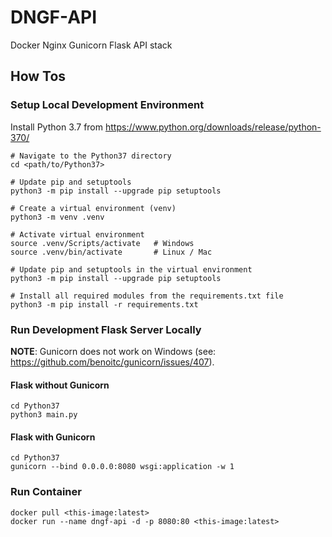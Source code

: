 # DNGF-API

Docker Nginx Gunicorn Flask API stack

## How Tos

### Setup Local Development Environment

Install Python 3.7 from <https://www.python.org/downloads/release/python-370/>

```shell
# Navigate to the Python37 directory
cd <path/to/Python37>

# Update pip and setuptools
python3 -m pip install --upgrade pip setuptools

# Create a virtual environment (venv)
python3 -m venv .venv

# Activate virtual environment
source .venv/Scripts/activate   # Windows
source .venv/bin/activate       # Linux / Mac

# Update pip and setuptools in the virtual environment
python3 -m pip install --upgrade pip setuptools

# Install all required modules from the requirements.txt file
python3 -m pip install -r requirements.txt
```

### Run Development Flask Server Locally

**NOTE**: Gunicorn does not work on Windows (see: <https://github.com/benoitc/gunicorn/issues/407>).

#### Flask without Gunicorn

```shell
cd Python37
python3 main.py
```

#### Flask with Gunicorn

```shell
cd Python37
gunicorn --bind 0.0.0.0:8080 wsgi:application -w 1
```

### Run Container

```shell
docker pull <this-image:latest>
docker run --name dngf-api -d -p 8080:80 <this-image:latest>
```
